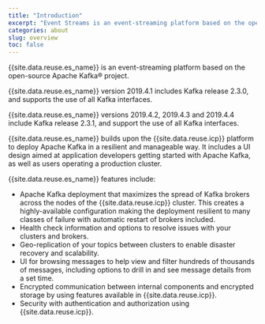 ```yaml
---
title: "Introduction"
excerpt: "Event Streams is an event-streaming platform based on the open-source Apache Kafka® project."
categories: about
slug: overview
toc: false
---
```


{{site.data.reuse.es_name}} is an event-streaming platform based on the open-source Apache Kafka® project.

{{site.data.reuse.es_name}} version 2019.4.1 includes Kafka release 2.3.0, and supports the use of all Kafka interfaces.

{{site.data.reuse.es_name}} versions 2019.4.2, 2019.4.3 and 2019.4.4 include Kafka release 2.3.1, and support the use of all Kafka interfaces.

{{site.data.reuse.es_name}} builds upon the {{site.data.reuse.icp}} platform to deploy Apache Kafka in a resilient and manageable way. It includes a UI design aimed at application developers getting started with Apache Kafka, as well as users operating a production cluster.

{{site.data.reuse.es_name}} features include:

* Apache Kafka deployment that maximizes the spread of Kafka brokers across the nodes of the {{site.data.reuse.icp}} cluster. This creates a highly-available configuration making the deployment resilient to many classes of failure with automatic restart of brokers included.
* Health check information and options to resolve issues with your clusters and brokers.
* Geo-replication of your topics between clusters to enable disaster recovery and scalability.
* UI for browsing messages to help view and filter hundreds of thousands of messages, including options to drill in and see message details from a set time.
* Encrypted communication between internal components and encrypted storage by using features available in {{site.data.reuse.icp}}.
* Security with authentication and authorization using {{site.data.reuse.icp}}.
